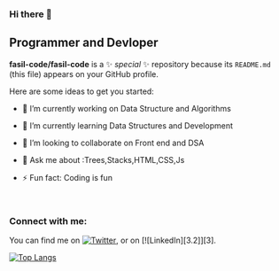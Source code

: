 ### Hi there 👋
## Programmer and Devloper
**fasil-code/fasil-code** is a ✨ _special_ ✨ repository because its `README.md` (this file) appears on your GitHub profile.

Here are some ideas to get you started:

- 🔭 I’m currently working on Data Structure and Algorithms
- 🌱 I’m currently learning Data Structures and Development
- 👯 I’m looking to collaborate on Front end and DSA
- 💬 Ask me about :Trees,Stacks,HTML,CSS,Js

- ⚡ Fun fact: Coding is fun
<br/>

### Connect with me:
<!-- Actual text -->

You can find me on [![Twitter][1.2]][1], or on [![LinkedIn][3.2]][3].

<!-- Icons -->

[1.2]: http://i.imgur.com/wWzX9uB.png (twitter icon without padding)
[2.2]:https://www.google.com/search?q=linkedin+icon&rlz=1C1YTUH_enIN945IN945&sxsrf=AOaemvJgeFCkmyfT63q0i41gw-4otsr6ug:1633091251255&tbm=isch&source=iu&ictx=1&fir=JdyXos__tp7KHM%252CvLBuaTBzrfpOUM%252C_%253BhwDv5cit26165M%252CvLBuaTBzrfpOUM%252C_%253BUsvh9vjs4gWo1M%252CpuzwH-Qa4-FQCM%252C_%253B1KbmwQ8_dI1I1M%252C6Bi0TnrAuF6fyM%252C_%253BrakxkVNX1ekbhM%252CyZpwg1RMgiRucM%252C_%253BM38q_CrsfSBPTM%252CZC18-mGq6OaQmM%252C_%253BjLpAf8BgRuZLQM%252CLh_QPXCXRXbKwM%252C_%253BwFYCc75pFuZrqM%252CixbVwa_Nz18_RM%252C_%253BcrkWXcUsBtemHM%252C3FpbkJ-6G3UCBM%252C_%253BseO0CbhbIr-eDM%252CIVmFeWLe_og5dM%252C_%253B1BS06211FyEbqM%252Cgz7-V6B6VeKJ8M%252C_%253BbcvVZN7yLDJLbM%252CEffH9s2j3rTEFM%252C_%253BXWqoQALdsSZH0M%252CpPxlgy386lUH1M%252C_%253ByWSdl_u2ThfgUM%252C4l1XjX9B7xQkhM%252C_%253Bx-skAiyXdvO4jM%252CkHlEyeq9h3y4cM%252C_&vet=1&usg=AI4_-kQAZD8C6eY_haAnpUcQSSkm4fhjmA&sa=X&ved=2ahUKEwi5pKr_mqnzAhWoxjgGHc6jC8kQ9QF6BAgSEAE#imgrc=hwDv5cit26165M
<!-- Links to your social media accounts -->

[1]: https://twitter.com/fasilshafii
[2]: https://www.linkedin.com/in/heinz-martin/

[![Top Langs](https://github-readme-stats.vercel.app/api/top-langs/?username=fasil-code)](https://github.com/anuraghazra/github-readme-stats)

